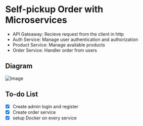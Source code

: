 # Self-pickup Order with Microservices
- API Gateaway: Recieve request from the client in http
- Auth Service: Manage user authentication and authorization
- Product Service: Manage available products
- Order Service: Handler order from users

## Diagram
![Image](https://github.com/user-attachments/assets/30501277-b552-4e09-9b6b-d30bfa200854)

## To-do List
- [x] Create admin login and register
- [x] Create order service
- [x] setup Docker on every service